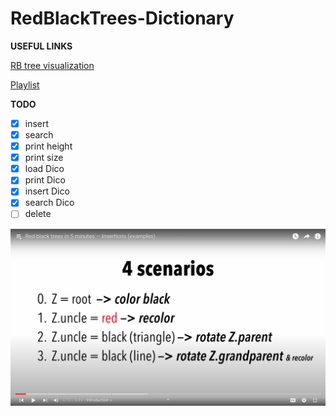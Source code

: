 # RedBlackTrees-Dictionary

**USEFUL LINKS**

<a href = "https://www.cs.usfca.edu/~galles/visualization/RedBlack.html">RB tree visualization</a>

<a href = "https://www.youtube.com/playlist?list=PL9xmBV_5YoZNqDI8qfOZgzbqahCUmUEin">Playlist</a>

**TODO**

- [x] insert
- [x] search 
- [x] print height
- [x] print size
- [x] load Dico
- [x] print Dico
- [x] insert Dico
- [x] search Dico
- [ ] delete

![alt text](cases.png "Cases")
